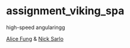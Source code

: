 # assignment_viking_spa
high-speed angularingg

[Alice Fung](https://github.com/aliceFung/assignment_viking_spa) & [Nick Sarlo]()